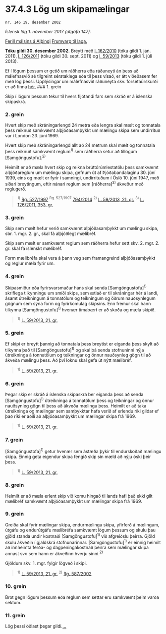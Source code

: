 # 37.4.3 Lög um skipamælingar

`nr. 146 19. desember 2002`

_Íslensk lög 1. nóvember 2017 (útgáfa 147)._

[Ferill málsins á Alþingi](https://www.althingi.is/thingstorf/thingmalalistar-eftir-thingum/ferill/?ltg=128&mnr=158)
[Frumvarp til laga.](https://www.althingi.is/altext/128/s/0158.html)

**Tóku gildi 30. desember 2002.**
Breytt með
[l. 162/2010](https://althingi.is/altext/stjt/2010.162.html) (tóku gildi 1. jan. 2011),
[l. 126/2011](https://althingi.is/altext/stjt/2011.126.html) (tóku gildi 30. sept. 2011) og
[l. 59/2013](https://althingi.is/altext/stjt/2013.059.html) (tóku gildi 1. júlí 2013).

Ef í lögum þessum er getið um ráðherra eða ráðuneyti án þess að málefnasvið sé tilgreint sérstaklega eða til þess vísað, er átt viðeðasem fer með lög þessi. Upplýsingar um málefnasvið ráðuneyta skv. forsetaúrskurði er að finna [hér.](2017015.md) ### 1. grein

Skip í lögum þessum tekur til hvers fljótandi fars sem skráð er á íslenska skipaskrá.

### 2. grein

Hvert skip með skráningarlengd 24 metra eða lengra skal mælt og tonnatala þess reiknuð samkvæmt alþjóðasamþykkt um mælingu skipa sem undirrituð var í London 23. júní 1969.

Hvert skip með skráningarlengd allt að 24 metrum skal mælt og tonnatala þess reiknuð samkvæmt reglum<sup>1)</sup> sem ráðherra setur að tillögum [Samgöngustofu].<sup>2)</sup> 

Heimilt er að mæla hvert skip og reikna brúttórúmlestatölu þess samkvæmt alþjóðareglum um mælingu skipa, gefnum út af Þjóðabandalaginu 30. júní 1939, eins og mælt er fyrir í samningi, undirrituðum í Ósló 10. júní 1947, með síðari breytingum, eftir nánari reglum sem [ráðherra]<sup>3)</sup> ákveður með reglugerð.

> <sup>1)</sup> [Rg. 527/1997](https://althingi.ishttps://www.reglugerd.is/reglugerdir/allar/nr/527-1997) <sup>Rg. 527/1997</sup> [794/2014](https://althingi.ishttps://www.reglugerd.is/reglugerdir/allar/nr/794-2014) <sup>2)</sup> [L. 59/2013, 21. gr.](https://althingi.is/altext/stjt/2013.059.html) <sup>3)</sup> [L. 126/2011, 353. gr.](https://althingi.is/altext/stjt/2011.126.html)

### 3. grein

Skip sem mælt hefur verið samkvæmt alþjóðasamþykkt um mælingu skipa, sbr. 1. mgr. 2. gr., skal fá alþjóðlegt mælibréf.

Skip sem mælt er samkvæmt reglum sem ráðherra hefur sett skv. 2. mgr. 2. gr. skal fá íslenskt mælibréf.

Form mælibréfa skal vera á þann veg sem framangreind alþjóðasamþykkt og reglur mæla fyrir um.

### 4. grein

Skipasmiður eða fyrirsvarsmaður hans skal senda [Samgöngustofu]<sup>1)</sup> skriflega tilkynningu um smíði skips, sem ætlað er til skráningar hér á landi, ásamt útreikningum á tonnatölum og teikningum og öðrum nauðsynlegum gögnum sem sýna form og fyrirkomulag skipsins. Enn fremur skal hann tilkynna [Samgöngustofu]<sup>1)</sup> hvenær tímabært er að skoða og mæla skipið.

> <sup>1)</sup> [L. 59/2013, 21. gr.](https://althingi.is/altext/stjt/2013.059.html)

### 5. grein

Ef skipi er breytt þannig að tonnatala þess breytist er eiganda þess skylt að tilkynna það til [Samgöngustofu]<sup>1)</sup> og skal þá senda stofnuninni nýja útreikninga á tonnatölum og teikningar og önnur nauðsynleg gögn til að ákveða mælingu þess. Að því loknu skal gefa út nýtt mælibréf.

> <sup>1)</sup> [L. 59/2013, 21. gr.](https://althingi.is/altext/stjt/2013.059.html)

### 6. grein

Þegar skip er skráð á íslenska skipaskrá ber eiganda þess að senda [Samgöngustofu]<sup>1)</sup> útreikninga á tonnatölum þess og teikningar og önnur nauðsynleg gögn til þess að ákveða mælingu þess. Heimilt er að taka útreikninga og mælingar sem samþykktar hafa verið af erlendu ríki gildar ef það ríki er aðili að alþjóðasamþykkt um mælingar skipa frá 1969.

> <sup>1)</sup> [L. 59/2013, 21. gr.](https://althingi.is/altext/stjt/2013.059.html)

### 7. grein

[Samgöngustofa]<sup>1)</sup> getur hvenær sem ástæða þykir til endurskoðað mælingu skipa. Einnig geta eigendur skipa fengið skip sín mæld að nýju óski þeir þess.

> <sup>1)</sup> [L. 59/2013, 21. gr.](https://althingi.is/altext/stjt/2013.059.html)

### 8. grein

Heimilt er að mæla erlent skip við komu hingað til lands hafi það ekki gilt mælibréf samkvæmt alþjóðasamþykkt um mælingar skipa frá 1969.

### 9. grein

Greiða skal fyrir mælingar skipa, endurmælingu skipa, yfirferð á mælingum, útgáfu og endurútgáfu mælibréfa samkvæmt lögum þessum og skulu þau gjöld standa undir kostnaði [Samgöngustofu]<sup>1)</sup> við afgreiðslu þeirra. Gjöld skulu ákveðin í gjaldskrá stofnunarinnar. [Samgöngustofu]<sup>1)</sup> er einnig heimilt að innheimta ferða- og dagpeningakostnað þeirra sem mælingar skipa annast svo sem hann er ákveðinn hverju sinni.<sup>2)</sup> 

Gjöldum skv. 1. mgr. fylgir lögveð í skipi.

> <sup>1)</sup> [L. 59/2013, 21. gr.](https://althingi.is/altext/stjt/2013.059.html) <sup>2)</sup> [Rg. 587/2002](https://althingi.ishttps://www.reglugerd.is/reglugerdir/allar/nr/587-2002)

### 10. grein

Brot gegn lögum þessum eða reglum sem settar eru samkvæmt þeim varða sektum.

### 11. grein

Lög þessi öðlast þegar gildi.[…](https://www.althingi.is/lagasafn/leidbeiningar/)
